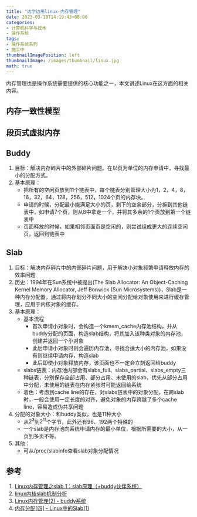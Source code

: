 ```yaml
---
title: "边学边用linux-内存管理"
date: 2023-03-10T14:19:43+08:00
categories:
- 计算机科学与技术
- 操作系统
tags:
- 操作系统系列
- 施工中
thumbnailImagePosition: left
thumbnailImage: /images/thumbnail/linux.jpg
math: true
---
```

内存管理也是操作系统需要提供的核心功能之一，本文讲述Linux在这方面的相关内容。
<!--more-->

## 内存一致性模型

## 段页式虚拟内存

## Buddy
1. 目标：解决内存碎片中的外部碎片问题。在以页为单位的内存申请中，寻找最小的分配方式。
1. 基本原理：
    - 把所有的空闲页放到11个链表中，每个链表分别管理大小为1，2，4，8，16，32，64，128，256，512，1024个页的内存块。
    - 申请的时候，分配最小能满足大小的页，剩下的空余部分，分拆到其他链表中，如申请7个页，则从8中拿走一个，并将其多余的1个页放到第一个链表中
    - 页面释放的时候，如果相邻页面页是空闲的，则尝试组成更大的连续空闲页，返回到链表中

## Slab
1. 目标：解决内存碎片中的内部碎片问题，用于解决小对象频繁申请释放内存的效率问题
1. 历史：1994年在Sun系统中被提出(The Slab Allocator: An Object-Caching Kernel Memory Allocator, Jeff Bonwick (Sun Microsystems))，Slab是一种内存分配器，通过将内存划分不同大小的空间分配给对象使用来进行缓存管理，应用于内核对象的缓存。
1. 基本原理：
    - 基本流程
        - 首次申请小对象时，会构造一个kmem_cache内存池结构，并从buddy分配的页面，构造slab结构，将其加入该种类对象的内存池，创建并返回一个小对象
        - 此后申请小对象时则会遍历内存池，寻找合适大小的内存池，如果没有则继续申请内存，构造slab
        - 此后即使小对象释放内存，该页面也不一定会立刻返回给buddy
    - slabs链表：内存池内部会有slabs_full、slabs_partial、slabs_empty三种链表，分别保存全部占用、部分占用、未使用的slab，优先从部分占用中分配，未使用的链表在内存紧张时可能返回给系统
    - 着色：考虑到cache line的存在，对slabs链表中的对象分配，在跨slab时，一般会使用一定长度的对齐，避免对象的内存跨越了多个cache line，容易造成伪共享问题
1. 分配的对象大小：和buddy类似，也是11种大小
    - 从$2^3$到$2^11$个字节，此外还有96、192两个特殊的
    - 一个slab是内存池向系统申请内存的最小单位，根据所需要的大小，从一页到多页不等。
1. 其他：
    - 可从/proc/slabinfo查看slab对象分配情况

## 参考
1. [Linux内存管理之slab 1：slab原理（+buddy伙伴系统）](https://blog.csdn.net/lqy971966/article/details/112980005)
1. [linux内核slab机制分析](https://www.jianshu.com/p/95d68389fbd1)
1. [Linux内存管理(2) - buddy系统](https://blog.csdn.net/jasonchen_gbd/article/details/44023801)
1. [内存分配[四] - Linux中的Slab(1)](https://zhuanlan.zhihu.com/p/105582468)